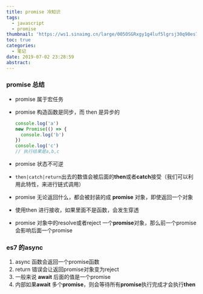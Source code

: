 ```yaml
---
title: promise 冷知识
tags:
  - javascript
  - promise
thumbnail: 'https://ws1.sinaimg.cn/large/005OSGRxgy1g4luf5lgrsj30q90es74b.jpg'
toc: true
categories:
  - 笔记
date: 2019-07-02 23:28:59
abstract:
---
```



### promise 总结

- promise 属于宏任务

- promise 构造函数是同步，而 then 是异步的

  ```javascript
  console.log('a')
  new Promise(() => {
    console.log('b')
  })
  console.log('c')
  // 执行结果是a,b,c
  ```

- promise 状态不可逆

- `then|catch|return`出去的数值会被后面的**then**或者**catch**接受（我们可以利用此特性，来进行链式调用）

- promise 无论返回什么，都会被封装的成 **promise** 对象，即使返回一个对象

- 使用then 进行接收，如果里面不是函数，会发生穿透

- promise 对象中的resolve或者reject 一个**promise**对象，那么前一个promise 会影响后面一个promise

### es7 的async

1. async 函数会返回一个promise函数
2. return 错误会让返回promise对象变为reject
3. 一般来说 **await** 后面的值是一个promise
4. 内部如果**await** 多个**promise**，则会等待所有**promise**执行完成才会执行**then** 